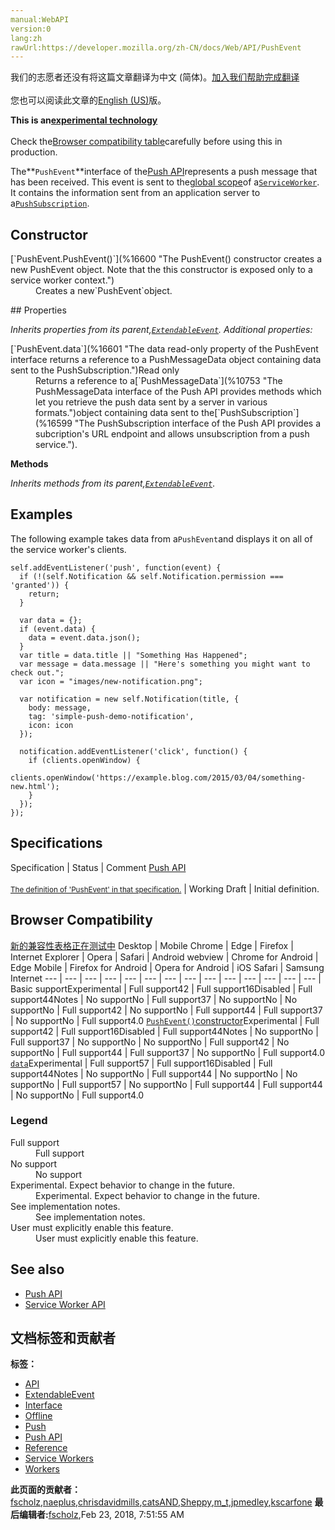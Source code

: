 ```yaml
---
manual:WebAPI
version:0
lang:zh
rawUrl:https://developer.mozilla.org/zh-CN/docs/Web/API/PushEvent
---
```




<bdi>我们的志愿者还没有将这篇文章翻译为<bdi>中文 (简体)</bdi>。[加入我们帮助完成翻译](%16596 "")<br></br>您也可以阅读此文章的[English (US)](%16597 "")版。</bdi>






**This is an[experimental technology](%3404 "")**<br></br>Check the[Browser compatibility table](%16598 "")carefully before using this in production.




The**`PushEvent`**interface of the[Push API](%4701 "")represents a push message that has been received. This event is sent to the[global scope](%4888 "")of a[`ServiceWorker`](%4351 "The ServiceWorker interface of the ServiceWorker API provides a reference to a service worker. Multiple browsing contexts (e.g. pages, workers, etc.) can be associated with the same service worker, each through a unique ServiceWorker object."). It contains the information sent from an application server to a[`PushSubscription`](%16599 "The PushSubscription interface of the Push API provides a subcription's URL endpoint and allows unsubscription from a push service.").


## Constructor<a name="Constructor"></a>
<dl><dt>[`PushEvent.PushEvent()`](%16600 "The PushEvent() constructor creates a new PushEvent object. Note that the this constructor is exposed only to a service worker context.")</dt><dd>Creates a new`PushEvent`object.</dd></dl>
## Properties<a name="Properties"></a>


<em>Inherits properties from its parent,[`ExtendableEvent`](%10742 "The ExtendableEvent interface extends the lifetime of the install and activate events dispatched on the global scope as part of the service worker lifecycle. This ensures that any functional events (like FetchEvent) are not dispatched until it upgrades database schemas and deletes the outdated cache entries."). Additional properties:</em>

<dl><dt>[`PushEvent.data`](%16601 "The data read-only property of the PushEvent interface returns a reference to a PushMessageData object containing data sent to the PushSubscription.")Read only</dt><dd>Returns a reference to a[`PushMessageData`](%10753 "The PushMessageData interface of the Push API provides methods which let you retrieve the push data sent by a server in various formats.")object containing data sent to the[`PushSubscription`](%16599 "The PushSubscription interface of the Push API provides a subcription's URL endpoint and allows unsubscription from a push service.").</dd></dl>

**Methods**



<em>Inherits methods from its parent,[`ExtendableEvent`](%10742 "The ExtendableEvent interface extends the lifetime of the install and activate events dispatched on the global scope as part of the service worker lifecycle. This ensures that any functional events (like FetchEvent) are not dispatched until it upgrades database schemas and deletes the outdated cache entries.")</em>.


## Examples<a name="Examples"></a>


The following example takes data from a`PushEvent`and displays it on all of the service worker&#39;s clients.


```
self.addEventListener('push', function(event) {
  if (!(self.Notification && self.Notification.permission === 'granted')) {
    return;
  }

  var data = {};
  if (event.data) {
    data = event.data.json();
  }
  var title = data.title || "Something Has Happened";
  var message = data.message || "Here's something you might want to check out.";
  var icon = "images/new-notification.png";

  var notification = new self.Notification(title, {
    body: message,
    tag: 'simple-push-demo-notification',
    icon: icon
  });

  notification.addEventListener('click', function() {
    if (clients.openWindow) {
      clients.openWindow('https://example.blog.com/2015/03/04/something-new.html');
    }
  });
});
```

## Specifications<a name="Specifications"></a>
Specification | Status | Comment 
[Push API<br></br><small>The definition of &#39;PushEvent&#39; in that specification.</small>](%16602 "") | Working Draft | Initial definition. 


## Browser Compatibility<a name="Browser_Compatibility"></a>
[新的兼容性表格正在测试中<i></i>](%3360 "")
<abbr>Desktop<i></i></abbr> | <abbr>Mobile<i></i></abbr> 
<abbr>Chrome<i></i></abbr> | <abbr>Edge<i></i></abbr> | <abbr>Firefox<i></i></abbr> | <abbr>Internet Explorer<i></i></abbr> | <abbr>Opera<i></i></abbr> | <abbr>Safari<i></i></abbr> | <abbr>Android webview<i></i></abbr> | <abbr>Chrome for Android<i></i></abbr> | <abbr>Edge Mobile<i></i></abbr> | <abbr>Firefox for Android<i></i></abbr> | <abbr>Opera for Android<i></i></abbr> | <abbr>iOS Safari<i></i></abbr> | <abbr>Samsung Internet<i></i></abbr> 
 ---  |  ---  |  ---  |  ---  |  ---  |  ---  |  ---  |  ---  |  ---  |  ---  |  ---  |  ---  |  ---  |  ---  | 
Basic support<abbr>Experimental<i></i></abbr> | <abbr>Full support</abbr>42 | <abbr>Full support</abbr>16<abbr>Disabled<i></i></abbr> | <abbr>Full support</abbr>44<abbr>Notes<i></i></abbr> | <abbr>No support</abbr>No | <abbr>Full support</abbr>37 | <abbr>No support</abbr>No | <abbr>No support</abbr>No | <abbr>Full support</abbr>42 | <abbr>No support</abbr>No | <abbr>Full support</abbr>44 | <abbr>Full support</abbr>37 | <abbr>No support</abbr>No | <abbr>Full support</abbr>4.0 
[`PushEvent()`constructor](%16603 "")<abbr>Experimental<i></i></abbr> | <abbr>Full support</abbr>42 | <abbr>Full support</abbr>16<abbr>Disabled<i></i></abbr> | <abbr>Full support</abbr>44<abbr>Notes<i></i></abbr> | <abbr>No support</abbr>No | <abbr>Full support</abbr>37 | <abbr>No support</abbr>No | <abbr>No support</abbr>No | <abbr>Full support</abbr>42 | <abbr>No support</abbr>No | <abbr>Full support</abbr>44 | <abbr>Full support</abbr>37 | <abbr>No support</abbr>No | <abbr>Full support</abbr>4.0 
[`data`](%16604 "")<abbr>Experimental<i></i></abbr> | <abbr>Full support</abbr>57 | <abbr>Full support</abbr>16<abbr>Disabled<i></i></abbr> | <abbr>Full support</abbr>44<abbr>Notes<i></i></abbr> | <abbr>No support</abbr>No | <abbr>Full support</abbr>44 | <abbr>No support</abbr>No | <abbr>No support</abbr>No | <abbr>Full support</abbr>57 | <abbr>No support</abbr>No | <abbr>Full support</abbr>44 | <abbr>Full support</abbr>44 | <abbr>No support</abbr>No | <abbr>Full support</abbr>4.0 


### Legend<a name="Legend"></a>
<dl><dt><abbr>Full support</abbr></dt><dd>Full support</dd><dt><abbr>No support</abbr></dt><dd>No support</dd><dt><abbr>Experimental. Expect behavior to change in the future.<i></i></abbr></dt><dd>Experimental. Expect behavior to change in the future.</dd><dt><abbr>See implementation notes.<i></i></abbr></dt><dd>See implementation notes.</dd><dt><abbr>User must explicitly enable this feature.<i></i></abbr></dt><dd>User must explicitly enable this feature.</dd></dl>


## See also<a name="See_also"></a>

* [Push API](%4701 "")
* [Service Worker API](%15431 "")



## 文档标签和贡献者
**标签：**
* [API](%50 "")
* [ExtendableEvent](%10735 "")
* [Interface](%3380 "")
* [Offline](%4708 "")
* [Push](%16605 "")
* [Push API](%16606 "")
* [Reference](%3381 "")
* [Service Workers](%4709 "")
* [Workers](%4862 "")

**此页面的贡献者：**[fscholz](%60 ""),[naeplus](%16607 ""),[chrisdavidmills](%3495 ""),[catsAND](%16608 ""),[Sheppy](%405 ""),[m_t](%16609 ""),[jpmedley](%3413 ""),[kscarfone](%3900 "")
**最后编辑者:**[fscholz](%60 ""),<time>Feb 23, 2018, 7:51:55 AM</time>


